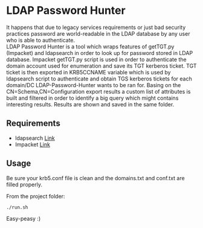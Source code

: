 # LDAP Password Hunter

It happens that due to legacy services requirements or just bad security practices password are world-readable in the LDAP database by any user who is able to authenticate.  
LDAP Password Hunter is a tool which wraps features of getTGT.py (Impacket) and ldapsearch in order to look up for password stored in LDAP database. Impacket getTGT.py script is
used in order to authenticate the domain account used for enumeration and save its TGT kerberos ticket. TGT ticket is then exported in KRB5CCNAME variable which is used by 
ldapsearch script to authenticate and obtain TGS kerberos tickets for each domain/DC LDAP-Password-Hunter wants to be ran for. Basing on the CN=Schema,CN=Configuration export results
a custom list of attributes is built and filtered in order to identify a big query which might contains interesting results. Results are shown and saved in the same folder.  

## Requirements

* ldapsearch [Link](https://docs.ldap.com/ldap-sdk/docs/tool-usages/ldapsearch.html) 
* Impacket [Link](https://github.com/SecureAuthCorp/impacket)

## Usage

Be sure your krb5.conf file is clean and the domains.txt and conf.txt are filled properly. 

From the project folder:

```bash
./run.sh
```
Easy-peasy :)
